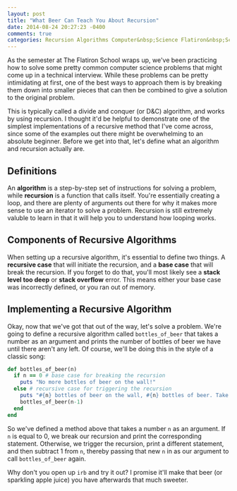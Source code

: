 ```yaml
---
layout: post
title: "What Beer Can Teach You About Recursion"
date: 2014-08-24 20:27:23 -0400
comments: true
categories: Recursion Algorithms Computer&nbsp;Science Flatiron&nbsp;School 
---
```


As the semester at The Flatiron School wraps up, we've been practicing how to solve some pretty common computer science problems that might come up in a technical interview. While these problems can be pretty intimidating at first, one of the best ways to approach them is by breaking them down into smaller pieces that can then be combined to give a solution to the original problem.
<!--more-->
This is typically called a divide and conquer (or D&C) algorithm, and works by using recursion. I thought it'd be helpful to demonstrate one of the simplest implementations of a recursive method that I've come across, since some of the examples out there might be overwhelming to an absolute beginner. Before we get into that, let's define what an algorithm and recursion actually are.

## Definitions

An **algorithm** is a step-by-step set of instructions for solving a problem, while **recursion** is a function that calls itself. You're essentially creating a loop, and there are plenty of arguments out there for why it makes more sense to use an iterator to solve a problem. Recursion is still extremely valuble to learn in that it will help you to understand how looping works.

## Components of Recursive Algorithms

When setting up a recursive algorithm, it's essential to define two things. A **recursive case** that will initiate the recursion, and a **base case** that will break the recursion. If you forget to do that, you'll most likely see a **stack level too deep** or **stack overflow** error. This means either your base case was incorrectly defined, or you ran out of memory.

## Implementing a Recursive Algorithm

Okay, now that we've got that out of the way, let's solve a problem. We're going to define a recursive algorithm called `bottles_of_beer` that takes a number as an argument and prints the number of bottles of beer we have until there aren't any left. Of course, we'll be doing this in the style of a classic song:

```ruby
def bottles_of_beer(n)
  if n == 0 # base case for breaking the recursion
    puts "No more bottles of beer on the wall!"
  else # recursive case for triggering the recursion
    puts "#{n} bottles of beer on the wall, #{n} bottles of beer. Take one down and pass it around, #{n-1} bottles of beer on the wall."
    bottles_of_beer(n-1)
  end
end
```
So we've defined a method above that takes a number `n` as an argument. If `n` is equal to 0, we break our recursion and print the corresponding statement. Otherwise, we trigger the recursion, print a different statement, and then subtract 1 from `n`, thereby passing that new `n` in as our argument to call `bottles_of_beer` again.

Why don't you open up `irb` and try it out? I promise it'll make that beer (or sparkling apple juice) you have afterwards that much sweeter.